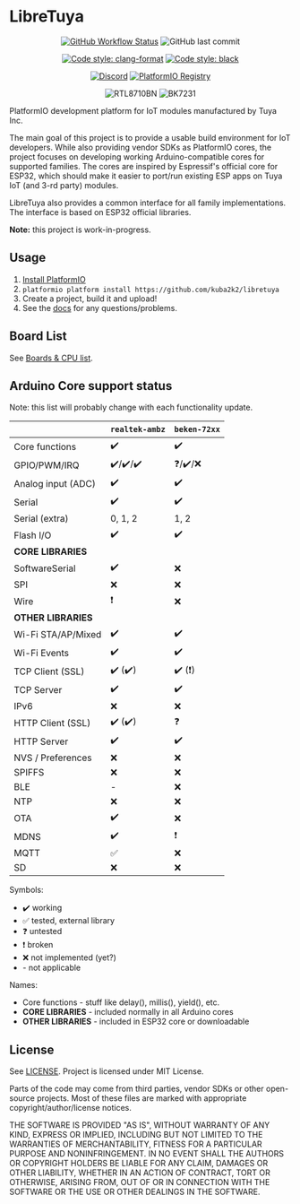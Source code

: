 # LibreTuya

<div align="center" markdown>

[![GitHub Workflow Status](https://img.shields.io/github/workflow/status/kuba2k2/libretuya/Deploy%20docs%20on%20GitHub%20Pages?label=docs&logo=markdown)](https://kuba2k2.github.io/libretuya/)
![GitHub last commit](https://img.shields.io/github/last-commit/kuba2k2/libretuya?logo=github)

[![Code style: clang-format](https://img.shields.io/badge/code%20style-clang--format-purple.svg)](.clang-format)
[![Code style: black](https://img.shields.io/badge/code%20style-black-000000.svg)](https://github.com/psf/black)

[![Discord](https://img.shields.io/discord/967863521511608370?color=%235865F2&label=Discord&logo=discord&logoColor=white)](https://discord.gg/SyGCB9Xwtf)
[![PlatformIO Registry](https://badges.registry.platformio.org/packages/kuba2k2/platform/libretuya.svg)](https://registry.platformio.org/platforms/kuba2k2/libretuya)

![RTL8710BN](https://img.shields.io/badge/-rtl8710bn-blue)
![BK7231](https://img.shields.io/badge/-bk7231-blue)

</div>

PlatformIO development platform for IoT modules manufactured by Tuya Inc.

The main goal of this project is to provide a usable build environment for IoT developers. While also providing vendor SDKs as PlatformIO cores,
the project focuses on developing working Arduino-compatible cores for supported families. The cores are inspired by Espressif's official core for ESP32,
which should make it easier to port/run existing ESP apps on Tuya IoT (and 3-rd party) modules.

LibreTuya also provides a common interface for all family implementations. The interface is based on ESP32 official libraries.

**Note:** this project is work-in-progress.

## Usage

1. [Install PlatformIO](https://platformio.org/platformio-ide)
2. `platformio platform install https://github.com/kuba2k2/libretuya`
3. Create a project, build it and upload!
4. See the [docs](https://kuba2k2.github.io/libretuya/) for any questions/problems.

## Board List

See [Boards & CPU list](https://kuba2k2.github.io/libretuya/docs/supported/).

## Arduino Core support status

Note: this list will probably change with each functionality update.

&nbsp;              | `realtek-ambz` | `beken-72xx`
--------------------|----------------|-------------
Core functions      | ✔️             | ✔️
GPIO/PWM/IRQ        | ✔️/✔️/✔️       | ❓/✔️/❌
Analog input (ADC)  | ✔️             | ✔️
Serial              | ✔️             | ✔️
Serial (extra)      | 0, 1, 2        | 1, 2
Flash I/O           | ✔️             | ✔️
**CORE LIBRARIES**  |                |
SoftwareSerial      | ✔️             | ❌
SPI                 | ❌              | ❌
Wire                | ❗              | ❌
**OTHER LIBRARIES** |                |
Wi-Fi STA/AP/Mixed  | ✔️             | ✔️
Wi-Fi Events        | ✔️             | ✔️
TCP Client (SSL)    | ✔️ (✔️)        | ✔️ (❗)
TCP Server          | ✔️             | ✔️
IPv6                | ❌              | ❌
HTTP Client (SSL)   | ✔️ (✔️)        | ❓
HTTP Server         | ✔️             | ✔️
NVS / Preferences   | ❌              | ❌
SPIFFS              | ❌              | ❌
BLE                 | -              | ❌
NTP                 | ❌              | ❌
OTA                 | ✔️             | ❌
MDNS                | ✔️             | ❗
MQTT                | ✅              | ❌
SD                  | ❌              | ❌

Symbols:

- ✔️ working
- ✅ tested, external library
- ❓ untested
- ❗ broken
- ❌ not implemented (yet?)
- \- not applicable

Names:

- Core functions - stuff like delay(), millis(), yield(), etc.
- **CORE LIBRARIES** - included normally in all Arduino cores
- **OTHER LIBRARIES** - included in ESP32 core or downloadable

## License

See [LICENSE](LICENSE). Project is licensed under MIT License.

Parts of the code may come from third parties, vendor SDKs or other open-source projects.
Most of these files are marked with appropriate copyright/author/license notices.

THE SOFTWARE IS PROVIDED "AS IS", WITHOUT WARRANTY OF ANY KIND, EXPRESS OR
IMPLIED, INCLUDING BUT NOT LIMITED TO THE WARRANTIES OF MERCHANTABILITY,
FITNESS FOR A PARTICULAR PURPOSE AND NONINFRINGEMENT. IN NO EVENT SHALL THE
AUTHORS OR COPYRIGHT HOLDERS BE LIABLE FOR ANY CLAIM, DAMAGES OR OTHER
LIABILITY, WHETHER IN AN ACTION OF CONTRACT, TORT OR OTHERWISE, ARISING FROM,
OUT OF OR IN CONNECTION WITH THE SOFTWARE OR THE USE OR OTHER DEALINGS IN THE
SOFTWARE.
